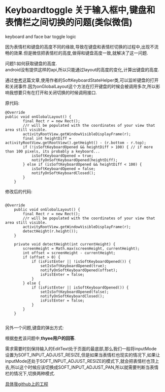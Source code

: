 # Keyboardtoggle 关于输入框中,键盘和表情栏之间切换的问题(类似微信)
keyboard and face bar toggle logic

因为表情栏和键盘的高度不同的缘故,导致在键盘和表情栏切换的过程中,出现不流畅的效果.但是微信把表情栏的高度,做得和键盘高度一致,就解决了这一问题.

问题1:如何获取键盘的高度.  
android没有提供这样的api,所以只能通过layout的高度的变化,计算出键盘的高度.

通过[参考](http://blog.csdn.net/xcookies/article/details/43024911)这篇文章,使用作者的SoftKeyboardStateHelper类,可以监听键盘的打开和关闭事件.因为onGlobalLayout这个方法在打开键盘的时候会被调用多次,所以影响我想要只有在打开和关闭切换的时候调用接口.

原代码:  

```
@Override  
public void onGlobalLayout() {  
        final Rect r = new Rect();  
        //r will be populated with the coordinates of your view that area still visible.  
        activityRootView.getWindowVisibleDisplayFrame(r);  
        final int heightDiff = activityRootView.getRootView().getHeight() - (r.bottom - r.top);  
        if (!isSoftKeyboardOpened && heightDiff > 100) { // if more than 100 pixels, its probably a keyboard...  
            isSoftKeyboardOpened = true;  
            notifyOnSoftKeyboardOpened(heightDiff);  
        } else if (isSoftKeyboardOpened && heightDiff < 100) {  
            isSoftKeyboardOpened = false;  
            notifyOnSoftKeyboardClosed();  
        }  
    }  
```

修改后的代码:

```

@Override
    public void onGlobalLayout() {
        final Rect r = new Rect();
        //r will be populated with the coordinates of your view that area still visible.
        activityRootView.getWindowVisibleDisplayFrame(r);
        detectHeight(r.height());
    }
    
    private void detectHeight(int currentHeight) {
        screenHeight = Math.max(screenHeight, currentHeight);
        int offset = screenHeight - currentHeight;
        if (offset > 0) {
            if (isFistEnter || !isSoftKeyboardOpened()) {
                setIsSoftKeyboardOpened(true);
                notifyOnSoftKeyboardOpened(offset);
                isFistEnter = false;
            }
        } else {
            if (isFistEnter || isSoftKeyboardOpened()) {
                setIsSoftKeyboardOpened(false);
                notifyOnSoftKeyboardClosed();
                isFistEnter = false;
            }
        }
    }
    
```

另外一个问题,键盘的弹出方式:  

根据[参考](http://segmentfault.com/q/1010000003046282)该问题中,**thyee用户的回答**.

需求需要时刻保持输入的EditText处于页面的最底部,那么我们一般将inputMode设置为SOFT_INPUT_ADJUST_RESIZE,但是如果当表情栏也现实的情况下,如果让inputMode还处于SOFT_INPUT_ADJUST_RESIZE的模式下,就会把表情栏也顶上去,所以这个时候应该切换成SOFT_INPUT_ADJUST_PAN,所以就需要判断当表情栏的情况下,切换两种模式.

[具体我github上的工程](https://github.com/Kevinsu917/Keyboardtoggle)
